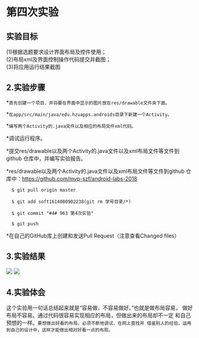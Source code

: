 # 第四次实验

## 实验目标
(1)根据选题要求设计界面布局及控件使用；<br>
(2)布局xml及界面控制操作代码提交并截图；<br>
(3)将应用运行结果截图<br>

## 2.实验步骤
*`首先创建一个项目，并将要在界面中显示的图片放在res/drawable文件夹下面。`

*`在app/src/main/java/edu.hzuapps.androids目录下新建一个Activity。`

*`编写两个Activity的.java文件以及相应的布局文件xml代码。`

*调试运行程序。

*提交res/drawable以及两个Activity的.java文件以及xml布局文件等文件到github 仓库中，并编写实验报告。

*res/drawable以及两个Activity的.java文件以及xml布局文件等文件到github 仓库中：https://github.com/mvp-szf/android-labs-2018
  
      $ git pull origin master
      
      $ git add soft1614080902238(git rm 学号目录/*)
      
      $ git commit "#4# 963 第4次实验"
      
      $ git push

*在自己的GitHub库上创建和发送Pull Request（注意查看Changed files）


## 3.实验结果
![](https://github.com/mvp-szf/android-labs-2018/blob/master/soft1614080902238/Soft1614080902238/shiyaniet1.png?raw=true)
![](https://github.com/mvp-szf/android-labs-2018/blob/master/soft1614080902238/Soft1614080902238/shiyaniet2.png?raw=true)

## 4.实验体会
这个实验用一句话总结起来就是“容易做，不容易做好。”也就是做布局容易，
做好布局不容易。通过代码很容易实现相应的布局，但做出来的布局却不一定
和自己预想的一样。`要想做出好看的布局，必须不断地调试，在网上查找并
借鉴别人的经验，运用到自己的设计中，这样才能做出相对好看一点的布局。`
